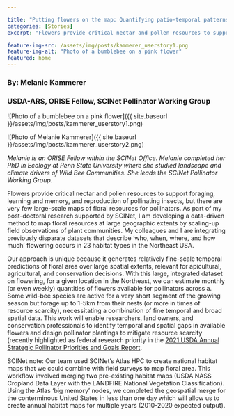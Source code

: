 ```yaml
---

title: "Putting flowers on the map: Quantifying patio-temporal patterns in floral resources for pollinators"
categories: [Stories]
excerpt: "Flowers provide critical nectar and pollen resources to support foraging, learning and memory, and reproduction of pollinating insects, but there are very few large-scale maps of floral resources for pollinators."

feature-img-src: /assets/img/posts/kammerer_userstory1.png
feature-img-alt: "Photo of a bumblebee on a pink flower"
featured: home
---
```

### By:  Melanie Kammerer
### USDA-ARS, ORISE Fellow, SCINet Pollinator Working Group 

![Photo of a bumblebee on a pink flower]({{ site.baseurl }}/assets/img/posts/kammerer_userstory1.png)



 
![Photo of Melanie Kammerer]({{ site.baseurl }}/assets/img/posts/kammerer_userstory2.png)

*Melanie is an ORISE Fellow within the SCINet Office. Melanie completed her PhD in Ecology at Penn State University where she studied landscape and climate drivers of Wild Bee Communities. She leads the SCINet Pollinator Working Group*.

Flowers provide critical nectar and pollen resources to support foraging, learning and memory, and reproduction of pollinating insects, but there are very few large-scale maps of floral resources for pollinators. As part of my post-doctoral research supported by SCINet, I am developing a data-driven method to map floral resources at large geographic extents by scaling-up field observations of plant communities. My colleagues and I are integrating previously disparate datasets that describe ‘who, when, where, and how much’ flowering occurs in 23 habitat types in the Northeast USA. 

Our approach is unique because it generates relatively fine-scale temporal predictions of floral area over large spatial extents, relevant for apicultural, agricultural, and conservation decisions. With this large, integrated dataset on flowering, for a given location in the Northeast, we can estimate monthly (or even weekly) quantities of flowers available for pollinators across a. Some wild-bee species are active for a very short segment of the growing season but forage up to 1-5km from their nests (or more in times of resource scarcity), necessitating a combination of fine temporal and broad spatial data. This work will enable researchers, land owners, and conservation professionals to identify temporal and spatial gaps in available flowers and design pollinator plantings to mitigate resource scarcity (recently highlighted as federal research priority in the [2021 USDA Annual Strategic Pollinator Priorities and Goals Report](https://www.usda.gov/sites/default/files/documents/pollinator-priorities-2021R4-508-version.pdf?utm_medium=email&utm_source=govdelivery).

SCINet note: Our team used SCINet’s Atlas HPC to create national habitat maps that we could combine with field surveys to map floral area. This workflow involved merging two pre-existing habitat maps (USDA NASS Cropland Data Layer with the LANDFIRE National Vegetation Classification). Using the Atlas ‘big memory’ nodes, we completed the geospatial merge for the conterminous United States in less than one day which will allow us to create annual habitat maps for multiple years (2010-2020 expected output).
